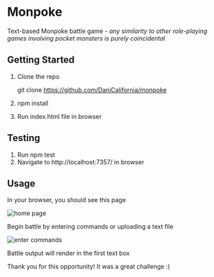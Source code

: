 # Monpoke

Text-based Monpoke battle game -
_any similarity to other role-playing games involving pocket monsters is purely coincidental_

## Getting Started

1. Clone the repo

   git clone https://github.com/DaniCalifornia/monpoke

2. npm install
3. Run index.html file in browser

## Testing

1. Run npm test
2. Navigate to http://localhost:7357/ in browser

## Usage

In your browser, you should see this page

![home page](https://user-images.githubusercontent.com/74216048/119271368-3793f580-bbcf-11eb-9771-ed534be85fa1.png)

Begin battle by entering commands or uploading a text file

![enter commands](https://user-images.githubusercontent.com/74216048/119271533-fea85080-bbcf-11eb-9dcf-5446415970c8.png)

Battle output will render in the first text box

Thank you for this opportunity! It was a great challenge :)
